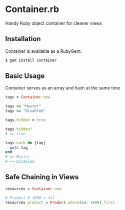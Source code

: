 # Container.rb
Handy Ruby object container for cleaner views

## Installation

Container is available as a RubyGem:

```bash
$ gem install container
```

## Basic Usage

Container serves as an array and hash at the same time

```ruby
tags = Container.new

tags << "Master"
tags << "Disabled"

tags.hidden = true

tags.hidden?
# => true

tags.each do |tag|
  puts tag
end
# => Master
# => Disabled
```

## Safe Chaining in Views

```ruby
resources = Container.new

# Product # 1000 = nil
resources.product = Product.where(id: 1000).first

```